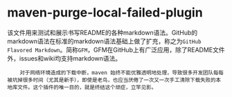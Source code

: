 # maven-purge-local-failed-plugin

该文件用来测试和展示书写README的各种markdown语法。GitHub的markdown语法在标准的markdown语法基础上做了扩充，称之为`GitHub Flavored Markdown`。简称`GFM`，GFM在GitHub上有广泛应用，除了README文件外，issues和wiki均支持markdown语法。

		对于网络环境造成的下载中断，maven 始终不能优雅透明地处理，导致很多开发团队每每被坑掉很多时间（尤其是新手），即使是老鸟，也应当厌倦了一次又一次手工清除下载失败的本地库文件。这个插件的唯一目的，就是终结这个顽症，立竿见影。    
    
    
